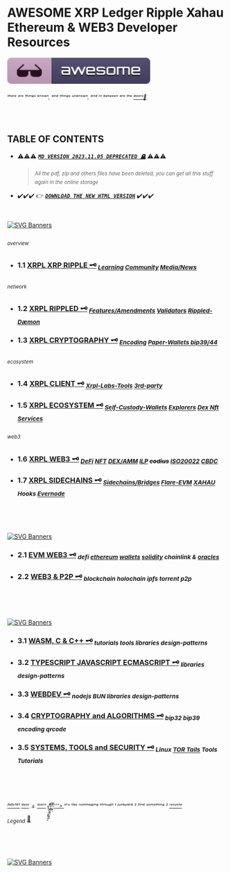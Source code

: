 # AWESOME XRP Ledger Ripple Xahau Ethereum & WEB3 Developer Resources



[<img src="/index/awesome.svg" width="330px" height="60px" alt="hi h"/>](https://github.com/f1f47a23/awesome)


<sub>*ᵗʰᵉʳᵉ ᵃʳᵉ ᵗʰⁱⁿᵍˢ ᵏⁿᵒʷⁿ, ᵃⁿᵈ ᵗʰⁱⁿᵍˢ ᵘⁿᵏⁿᵒʷⁿ, ᵃⁿᵈ ⁱⁿ ᵇᵉᵗʷᵉᵉⁿ ᵃʳᵉ ᵗʰᵉ [ᵈᵒᵒʳˢ🚪](https://youtu.be/BsmFixJuBdI)*</sub>

<br/><br/>


## TABLE OF CONTENTS
 - ⚠️⚠️⚠️ [***`MD VERSION 2023.11.05 DEPRECATED 🪦`***](/index/sinking.gif) ⚠️⚠️⚠️
   > <sub>*All the pdf, zip and others files have been deleted, you can get all this stuff again in the online storage*</sub> 

 - ✔️✔️✔️ 👉 [***`DOWNLOAD THE NEW HTML VERSION`***](https://linktr.ee/f1f47a23/) ✔️✔️✔️


<br/>

[![SVG Banners](https://svg-banners.vercel.app/api?type=luminance&text1=XRPL🤹&width=800&height=200)](https://github.com/Akshay090/svg-banners)

###### <sub>*overview*</sub>

 - ### 1.1 [XRPL XRP RIPPLE 🗝️](/xrpl/AWESOME-XRPL.md) <sub>*[Learning](/xrpl/AWESOME-XRPL.md#1-xrpmain) [Community](/xrpl/AWESOME-XRPL.md#1-xrpcomu) [Media/News](/xrpl/AWESOME-XRPL.md#1-xrpmedia)*</sub> 

###### <sub>*network*</sub>

 - ### 1.2 [XRPL RIPPLED 🗝️](/xrpl/AWESOME-XRPL-RIPPLED.md) <sub>*[Features/Amendments](/xrpl/AWESOME-XRPL-RIPPLED.md#1-xrpfeat) [Validators](/xrpl/AWESOME-XRPL-RIPPLED.md#1-xrpnode) [Rippled-Dæmon](/xrpl/AWESOME-XRPL-RIPPLED.md#1-rippled)*</sub> 
 - ### 1.3 [XRPL CRYPTOGRAPHY 🗝️](/xrpl/AWESOME-XRPL-CRYPTOGRAPHY.md) <sub>*[Encoding](/xrpl/AWESOME-XRPL-CRYPTOGRAPHY.md#xrpalg) [Paper-Wallets bip39/44](/xrpl/AWESOME-XRPL-CRYPTOGRAPHY.md#1-xrpapwal)*</sub>

###### <sub>*ecosystem*</sub>

 - ### 1.4 [XRPL CLIENT 🗝️](/xrpl/AWESOME-XRPL-SOFTWARE.md) <sub>*[Xrpl-Labs-Tools](/xrpl/AWESOME-XRPL-SOFTWARE.md#1-xrpdevtool) [3rd-party](/xrpl/AWESOME-XRPL-SOFTWARE.md#1-xrp3rdt)*</sub> 
 - ### 1.5 [XRPL ECOSYSTEM 🗝️](/xrpl/AWESOME-XRPL-ECOSYSTEM.md) <sub>*[Self-Custody-Wallets](/xrpl/AWESOME-XRPL-ECOSYSTEM.md#1-xrpwal) [Explorers](/xrpl/AWESOME-XRPL-ECOSYSTEM.md#1-xrpsrvc) [Dex Nft Services](/xrpl/AWESOME-XRPL-ECOSYSTEM.md#1-xrpsrnf)*</sub> 

###### <sub>*web3*</sub>

 - ### 1.6 [XRPL WEB3 🗝️](/xrpl/AWESOME-XRPL-WEB3.md) <sub>*[DeFi](/xrpl/AWESOME-XRPL-WEB3.md) [NFT](/xrpl/AWESOME-XRPL-WEB3.md#1-xrpnft) [DEX/AMM](/xrpl/AWESOME-XRPL-WEB3.md#1-xrpdexamm) [ILP](/xrpl/AWESOME-XRPL-WEB3.md#1-xrpilp) ~~codius~~ [ISO20022](/xrpl/AWESOME-XRPL-WEB3.md#1-xrpiso) [CBDC](/xrpl/AWESOME-XRPL-WEB3.md#1-xrpcbdc)*</sub>
 - ### 1.7 [XRPL SIDECHAINS 🗝️](/xrpl/AWESOME-XRPL-SIDE.md) <sub>*[Sidechains/Bridges](/xrpl/AWESOME-XRPL-SIDE.md#1-xrpside) [Flare-EVM](/xrpl/AWESOME-XRPL-SIDE.md#1-xrpflare) [XAHAU](/xrpl/AWESOME-XRPL-SIDE.md#1-xrpxah) Hooks [Evernode](/xrpl/AWESOME-XRPL-SIDE.md#1-xrpever)*</sub>

<br><br><br>

[![SVG Banners](https://svg-banners.vercel.app/api?type=typeWriter&text1=THE-OTHER-WEB3🤹&width=800&height=100)](https://github.com/Akshay090/svg-banners)

  - ### 2.1 [EVM WEB3 🗝️](/web3dev/AWESOME-EVM-WEB3.md) <sub>*defi [ethereum](/web3dev/AWESOME-EVM-WEB3.md#2-evmeth) [wallets](/web3dev/AWESOME-EVM-WEB3.md#2-evmwal) [solidity](/web3dev/AWESOME-EVM-WEB3.md#2-evmsol) chainlink & [oracles](/web3dev/AWESOME-EVM-WEB3.md#2-evmora)*</sub>
  - ### 2.2 [WEB3 & P2P 🗝️](/web3dev/AWESOME-OTHER-WEB3.md) <sub>*blockchain holochain ipfs torrent p2p*</sub>

<br><br><br>

[![SVG Banners](https://svg-banners.vercel.app/api?type=rainbow&text1=WEB-DEVELOPMENT🤹&width=800&height=100)](https://github.com/Akshay090/svg-banners)

  - ### 3.1 [WASM, C & C++ 🗝️](/web3dev/AWESOME-WEBASM.md#3-webasm) <sub>*tutorials tools libraries design-patterns*</sub>
  - ### 3.2 [TYPESCRIPT JAVASCRIPT ECMASCRIPT 🗝️](/web3dev/AWESOME-WEBDEV.md#3-webjs) <sub>*libraries design-patterns*</sub>
  - ### 3.3 [WEBDEV 🗝️](/web3dev/AWESOME-WEBDEV.md#3-webdev) <sub>*nodejs BUN libraries design-patterns*</sub>
  - ### 3.4 [CRYPTOGRAPHY and ALGORITHMS 🗝️](/web3dev/AWESOME-WEBCRP.md#3-webcrp) <sub>*bip32 bip39 encoding qrcode*</sub>
  - ### 3.5 [SYSTEMS, TOOLS and SECURITY 🗝️](/web3dev/AWESOME-WEBSYS.md) <sub>*Linux [TOR Tails](/web3dev/AWESOME-WEBSYS.md#--tor-%EF%B8%8F) Tools Tutorials*</sub>

<br><br><br>





 
<sub>*[ᶠᵃᶠᵒ¹⁰¹](https://www.youtube.com/shorts/rFZ_5PA-l34) [ᵈʸᵒʳ](https://www.reddit.com/r/sciencememes/comments/xr5qrf/fuck_around_and_find_out/) ﹠ [ˡᵉᵃʳⁿ](https://youtu.be/KqbCAcSj79U) [ ₅̶̢̛͍͔̹̗̥͚͓͉̮̜̮͋⁸̷̧̨̡͚̞͇̠̰̹̱͈̖̭͆͠⁹̶̲͇͙̹̅⁼⁼⁼> ](https://youtu.be/FWp_LgzFpEo) ⁱᵗ'ˢ ˡⁱᵏᵉ ʳᵘᵐᵐᵃᵍⁱⁿᵍ ᵗʰʳᵒᵘᵍʰ ᵗ ʲᵘⁿᵏʸᵃʳᵈ ² ᶠⁱⁿᵈ ˢᵒᵐᵉᵗʰⁱⁿᵍ ² [ʳᵉᶜʸᶜˡᵉ](https://youtu.be/HYZKP8pxI-w)*</sub>

<sub>*Legend*</sub> [🐞](/index/legend.md)

<br><br><br>

[![SVG Banners](https://svg-banners.vercel.app/api?type=glitch&text1=🕳🤹&width=800&height=20)](https://github.com/Akshay090/svg-banners)





